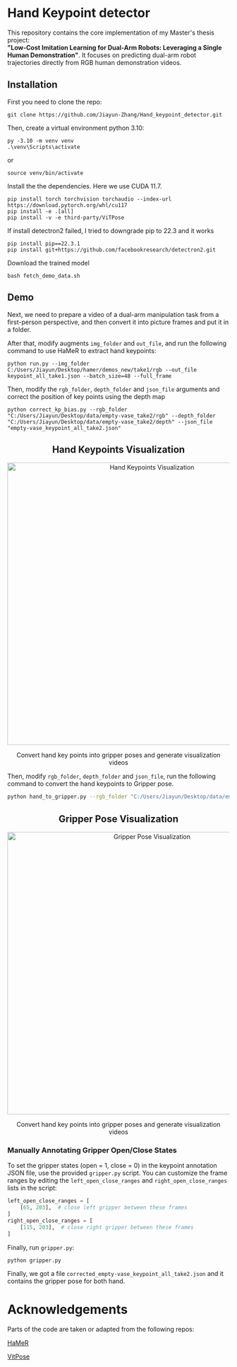 # Hand Keypoint detector

This repository contains the core implementation of my Master's thesis project:  
**"Low-Cost Imitation Learning for Dual-Arm Robots: Leveraging a Single Human Demonstration"**.
It focuses on predicting dual-arm robot trajectories directly from RGB human demonstration videos.

## Installation
First you need to clone the repo:
```
git clone https://github.com/Jiayun-Zhang/Hand_keypoint_detector.git
```

Then, create a virtual environment python 3.10:

```
py -3.10 -m venv venv
.\venv\Scripts\activate
```
or

```
source venv/bin/activate
```

Install the the dependencies. Here we use CUDA 11.7.

```
pip install torch torchvision torchaudio --index-url https://download.pytorch.org/whl/cu117
pip install -e .[all]
pip install -v -e third-party/ViTPose

```

If install detectron2 failed, I tried to downgrade pip to 22.3 and it works

```
pip install pip==22.3.1   
pip install git+https://github.com/facebookresearch/detectron2.git             

```

Download the trained model

```
bash fetch_demo_data.sh

```
## Demo
Next, we need to prepare a video of a dual-arm manipulation task from a first-person perspective, and then convert it into picture frames and put it in a folder.

After that, modify augments `img_folder` and `out_file`, and run the following command to use HaMeR to extract hand keypoints:
```
python run.py --img_folder C:/Users/Jiayun/Desktop/hamer/demos_new/take1/rgb --out_file keypoint_all_take1.json --batch_size=48 --full_frame

```

Then, modify the `rgb_folder`, `depth_folder` and `json_file` arguments and correct the position of key points using the depth map
```
python correct_kp_bias.py --rgb_folder "C:/Users/Jiayun/Desktop/data/empty-vase_take2/rgb" --depth_folder "C:/Users/Jiayun/Desktop/data/empty-vase_take2/depth" --json_file "empty-vase_keypoint_all_take2.json"
```

<h2 align="center">Hand Keypoints Visualization</h2>
<p align="center">
  <img src="demo_example/hand_keypoints.gif" width="640" alt="Hand Keypoints Visualization" />
</p>

<p align="center">Convert hand key points into gripper poses and generate visualization videos</p>

Then, modify `rgb_folder`, `depth_folder` and `json_file`, run the following command to convert the hand keypoints to Gripper pose.
```bash
python hand_to_gripper.py --rgb_folder "C:/Users/Jiayun/Desktop/data/empty-vase_take2/rgb" --depth_folder "C:/Users/Jiayun/Desktop/data/empty-vase_take2/depth" --json_file "corrected_empty-vase_keypoint_all_take2.json" 
```

<h2 align="center">Gripper Pose Visualization</h2>
<p align="center">
  <img src="demo_example/hand_to_gripper.gif" width="640" alt="Gripper Pose Visualization" />
</p>

<p align="center">Convert hand key points into gripper poses and generate visualization videos</p>

### Manually Annotating Gripper Open/Close States

To set the gripper states (open = 1, close = 0) in the keypoint annotation JSON file, use the provided `gripper.py` script.
You can customize the frame ranges by editing the `left_open_close_ranges` and `right_open_close_ranges` lists in the script:

```python
left_open_close_ranges = [
    [65, 203],  # close left gripper between these frames
]
right_open_close_ranges = [
    [115, 203],  # close right gripper between these frames
]
```
Finally, run `gripper.py`:
```
python gripper.py 
```

Finally, we got a file `corrected_empty-vase_keypoint_all_take2.json` and it contains the gripper pose for both hand.

# Acknowledgements
Parts of the code are taken or adapted from the following repos:

[HaMeR](https://github.com/geopavlakos/hamer)

[VitPose](https://github.com/ViTAE-Transformer/ViTPose)
